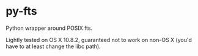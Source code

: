 py-fts
======

Python wrapper around POSIX fts.

Lightly tested on OS X 10.8.2, guaranteed not to work on non-OS X
(you'd have to at least change the libc path).
